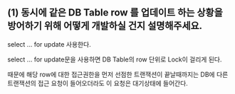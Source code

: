 (1) 동시에 같은 DB Table row 를 업데이트 하는 상황을 방어하기 위해 어떻게 개발하실 건지 설명해주세요.
-

select ... for update 사용한다.

select ... for update문을 사용하면 DB Table의 row 단위로 Lock이 걸리게 된다.

때문에 해당 row에 대한 접근권한을 먼저 선점한 트랜잭션이 끝날때까지는 DB에 다른 트랜잭션의 접근 요청이 들어오더라도 이 요청은 대기상태에 들어간다.
